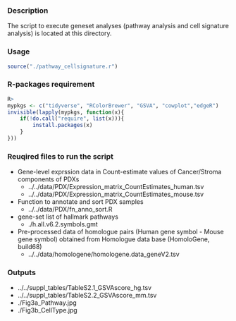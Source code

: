 ### Description
The script to execute geneset analyses (pathway analysis and cell signature analysis) is located at this directory.

### Usage
```R
source("./pathway_cellsignature.r")
```
### R-packages requirement
```R
R>
mypkgs <- c("tidyverse", "RColorBrewer", "GSVA", "cowplot","edgeR")
invisible(lapply(mypkgs, function(x){
    if(!do.call("require", list(x))){
        install.packages(x)
    }
}))
```

### Reuqired files to run the script
- Gene-level exprssion data in Count-estimate values of Cancer/Stroma components of PDXs 
  - ../../data/PDX/Expression_matrix_CountEstimates_human.tsv
  - ../../data/PDX/Expression_matrix_CountEstimates_mouse.tsv
- Function to annotate and sort PDX samples
  - ../../data/PDX/fn_anno_sort.R
- gene-set list of hallmark pathways 
  - ./h.all.v6.2.symbols.gmt
- Pre-processed data of homologue pairs (Human gene symbol - Mouse gene symbol) obtained from Homologue data base (HomoloGene, build68)
  - ../../data/homologene/homologene.data_geneV2.tsv

### Outputs
- ../../suppl_tables/TableS2.1_GSVAscore_hg.tsv
- ../../suppl_tables/TableS2.2_GSVAscore_mm.tsv
- ./Fig3a_Pathway.jpg
- ./Fig3b_CellType.jpg
